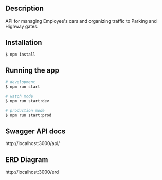 ## Description

API for managing Employee's cars and organizing traffic to Parking and Highway gates.

## Installation

```bash
$ npm install
```

## Running the app

```bash
# development
$ npm run start

# watch mode
$ npm run start:dev

# production mode
$ npm run start:prod
```

## Swagger API docs 

http://localhost:3000/api/


## ERD Diagram 

http://localhost:3000/erd